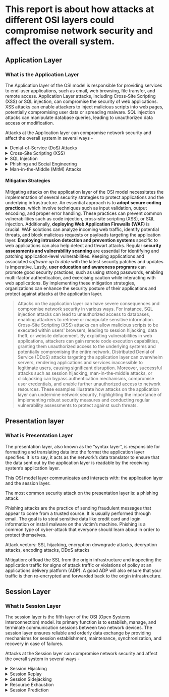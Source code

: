 # This report is about how attacks at different OSI layers could compromise network security and affect the overall system.
## Application Layer
### What is the Application Layer 
The Application layer of the OSI model is responsible for providing services to end-user applications, such as email, web browsing, file transfer, and remote access. 
Application Layer attacks, including Cross-Site Scripting (XSS) or SQL injection, can compromise the security of web applications. XSS attacks can enable attackers to inject malicious scripts into web pages, potentially compromising user data or spreading malware. SQL injection attacks can manipulate database queries, leading to unauthorized data access or modification.

Attacks at the Application layer can compromise network security and affect the overall system in several ways - 

<details>
           <summary>Denial-of-Service (DoS) Attacks</summary>
           <p>Attackers can target specific applications by flooding them with an overwhelming amount of traffic, rendering them unavailable to legitimate users. This can disrupt business operations and impact the overall availability and performance of the network.</p>
</details>

<details>
           <summary>Cross-Site Scripting (XSS)</summary>
           <p>XSS attacks occur when an attacker injects malicious code into a trusted website or application, which then executes on the user's browser. This can lead to the theft of sensitive information, session hijacking, or even control over user accounts.</p>
         </details>
  
<details>
           <summary>SQL Injection</summary>
           <p>In an SQL injection attack, an attacker exploits vulnerabilities in an application's database query mechanism. By injecting malicious SQL statements, the attacker can manipulate the database, gain unauthorized access to sensitive data, modify or delete data, or execute arbitrary commands on the underlying system.</p>
         </details>

<details>
           <summary>Phishing and Social Engineering</summary>
           <p>Attackers often use deceptive techniques to trick users into divulging sensitive information like passwords or credit card details. These attacks usually occur via email, instant messaging, or fraudulent websites, and can compromise user accounts, leading to unauthorized access to the network.</p>
         </details>
  
<details>
           <summary>Man-in-the-Middle (MitM) Attacks</summary>
           <p>In a MitM attack, an attacker intercepts communication between two parties and can eavesdrop, modify, or inject malicious content into the communication stream. This can compromise the confidentiality, integrity, and authenticity of the transmitted data and can affect overall system security.</p>
         </details>
         
#### Mitigation Strategies
Mitigating attacks on the application layer of the OSI model necessitates the implementation of several security strategies to protect applications and the underlying infrastructure. An essential approach is to **adopt secure coding practices**, which involve techniques such as input validation, output encoding, and proper error handling. These practices can prevent common vulnerabilities such as code injection, cross-site scripting (XSS), or SQL injection. Additionally, **deploying Web Application Firewalls (WAF)** is crucial. WAF solutions can analyze incoming web traffic, identify potential threats, and block malicious requests or payloads targeting the application layer. **Employing intrusion detection and prevention systems** specific to web applications can also help detect and thwart attacks. Regular **security assessments and vulnerability scanning** are essential for identifying and patching application-level vulnerabilities. Keeping applications and associated *software up to date* with the latest security patches and updates is imperative. Lastly, **user education and awareness programs** can promote good security practices, such as using strong passwords, enabling multi-factor authentication, and exercising caution while interacting with web applications. By implementing these mitigation strategies, organizations can enhance the security posture of their applications and protect against attacks at the application layer.

> Attacks on the application layer can have severe consequences and compromise network security in various ways. For instance, SQL injection attacks can lead to unauthorized access to databases, enabling attackers to retrieve or manipulate sensitive information. Cross-Site Scripting (XSS) attacks can allow malicious scripts to be executed within users' browsers, leading to session hijacking, data theft, or website defacement. By exploiting vulnerabilities in web applications, attackers can gain remote code execution capabilities, granting them unauthorized access to the underlying systems and potentially compromising the entire network. Distributed Denial of Service (DDoS) attacks targeting the application layer can overwhelm servers, rendering applications and services inaccessible to legitimate users, causing significant disruption. Moreover, successful attacks such as session hijacking, man-in-the-middle attacks, or clickjacking can bypass authentication mechanisms, compromise user credentials, and enable further unauthorized access to network resources. These examples illustrate how attacks on the application layer can undermine network security, highlighting the importance of implementing robust security measures and conducting regular vulnerability assessments to protect against such threats.

## Presentation layer 
### What is Presentation Layer
The presentation layer, also known as the “syntax layer”, is responsible for formatting and translating data into the format the application layer specifies. It is to say, it acts as the network’s data translator to ensure that the data sent out by the application layer is readable by the receiving system’s application layer.

This OSI model layer communicates and interacts with: the application layer and the session layer.

The most common security attack on the presentation layer is: a phishing attack. 

Phishing attacks are the practice of sending fraudulent messages that appear to come from a trusted source. It is usually performed through email. The goal is to steal sensitive data like credit card and login information or install malware on the victim’s machine. Phishing is a common type of cyber-attack that everyone should learn about in order to protect themselves.

Attack vectors: SSL hijacking, encryption downgrade attacks, decryption attacks, encoding attacks, DDoS attacks


Mitigation: offload the SSL from the origin infrastructure and inspecting the application traffic for signs of attack traffic or violations of policy at an applications delivery platform (ADP). A good ADP will also ensure that your traffic is then re-encrypted and forwarded back to the origin infrastructure.


## Session Layer
### What is Session Layer 
The session layer is the fifth layer of the OSI (Open Systems Interconnection) model. Its primary function is to establish, manage, and terminate communication sessions between two network devices. The session layer ensures reliable and orderly data exchange by providing mechanisms for session establishment, maintenance, synchronization, and recovery in case of failures.


Attacks at the Session layer can compromise network security and affect the overall system in several ways - 

<details>
           <summary>Session Hijacking</summary>
           <p>This attack involves an unauthorized individual gaining control over a legitimate user's session by intercepting or stealing session identifiers or tokens. The attacker can then impersonate the user and perform actions on their behalf.</p>
</details>

<details>
           <summary>Session Replay</summary>
           <p>In a session replay attack, the attacker captures and replays a previously recorded session to repeat the actions taken by the original user. This can enable the attacker to carry out unauthorized activities or access sensitive information.</p>
</details>

<details>
           <summary>Session Sidejacking</summary>
           <p>Also known as session eavesdropping, this attack occurs when an attacker intercepts and steals session cookies or tokens transmitted over an insecure network. The attacker can use the stolen credentials to hijack the session and gain unauthorized access.</p>
         </details>
  
<details>
           <summary>Resource Exhaustion</summary>
           <p>Attackers may attempt to exhaust session-related resources, such as session identifiers or connection state tables, leading to service degradation or denial of service.</p>
         </details>

<details>
           <summary>Session Prediction</summary>
           <p>Attackers may attempt to predict or guess valid session identifiers, typically through the analysis of patterns or weak randomization algorithms used in session identifier generation. Successful prediction can enable attackers to hijack sessions and gain unauthorized access.</p>
         </details>
